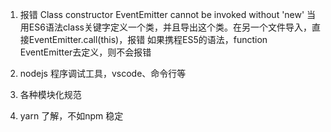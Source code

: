 1. 报错 Class constructor EventEmitter cannot be invoked without 'new'
        当用ES6语法class关键字定义一个类，并且导出这个类。在另一个文件导入，直接EventEmitter.call(this)，报错
        如果携程ES5的语法，function EventEmitter去定义，则不会报错

2. nodejs 程序调试工具，vscode、命令行等  
3. 各种模块化规范
4. yarn 了解，不如npm 稳定